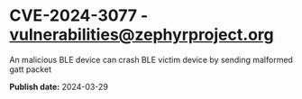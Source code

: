 # CVE-2024-3077 - vulnerabilities@zephyrproject.org

An malicious BLE device can crash BLE victim device by sending malformed gatt packet

**Publish date:** 2024-03-29
